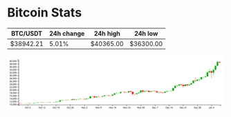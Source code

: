 # Bitcoin Stats

BTC/USDT|24h change|24h high|24h low|
|---|---|---|---|
|$38942.21|5.01%|$40365.00|$36300.00|

<img src="./chart.svg">
